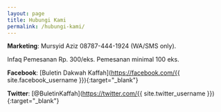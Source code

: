 ```yaml
---
layout: page
title: Hubungi Kami
permalink: /hubungi-kami/
---
```


**Marketing**: Mursyid Aziz 08787-444-1924 (WA/SMS only).

Infaq Pemesanan Rp. 300/eks. Pemesanan minimal 100 eks.

**Facebook**: [Buletin Dakwah Kaffah](https://facebook.com/{{ site.facebook_username }}){:target="_blank"}

**Twitter**: [@BuletinKaffah](https://twitter.com/{{ site.twitter_username }}){:target="_blank"}
